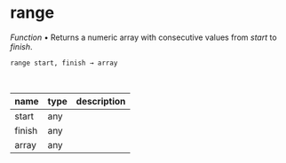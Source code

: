 # range

_Function_ &bull; Returns a numeric array with consecutive values from _start_ to _finish_.

<pre><code>range start, finish &rarr; array</code></pre>
<br>

| name | type | description |
|------|------|-------------|
|start|any||
|finish|any||
|array|any||


